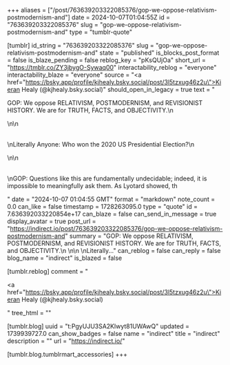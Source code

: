 +++
aliases = ["/post/763639203322085376/gop-we-oppose-relativism-postmodernism-and"]
date = 2024-10-07T01:04:55Z
id = "763639203322085376"
slug = "gop-we-oppose-relativism-postmodernism-and"
type = "tumblr-quote"

[tumblr]
id_string = "763639203322085376"
slug = "gop-we-oppose-relativism-postmodernism-and"
state = "published"
is_blocks_post_format = false
is_blaze_pending = false
reblog_key = "pKsQUjOa"
short_url = "https://tmblr.co/ZY3jbygO-Sywaq00"
interactability_reblog = "everyone"
interactability_blaze = "everyone"
source = "<a href=\"https://bsky.app/profile/kjhealy.bsky.social/post/3l5tzxug46z2u\">Kieran Healy (@kjhealy.bsky.social)</a>"
should_open_in_legacy = true
text = "<p>GOP: We oppose RELATIVISM, POSTMODERNISM, and REVISIONIST HISTORY. We are for TRUTH, FACTS, and OBJECTIVITY.\n<br/></p>\n\n<p><br/>\nLiterally Anyone: Who won the 2020 US Presidential Election?\n<br/></p>\n\n<p><br/>\nGOP: Questions like this are fundamentally undecidable; indeed, it is impossible to meaningfully ask them. As Lyotard showed, th</p>"
date = "2024-10-07 01:04:55 GMT"
format = "markdown"
note_count = 0.0
can_like = false
timestamp = 1728263095.0
type = "quote"
id = 7.636392033220854e+17
can_blaze = false
can_send_in_message = true
display_avatar = true
post_url = "https://indirect.io/post/763639203322085376/gop-we-oppose-relativism-postmodernism-and"
summary = "GOP: We oppose RELATIVISM, POSTMODERNISM, and REVISIONIST HISTORY. We are for TRUTH, FACTS, and OBJECTIVITY.\n \n\n \nLiterally..."
can_reblog = false
can_reply = false
blog_name = "indirect"
is_blazed = false

[tumblr.reblog]
comment = "<p><a href=\"https://bsky.app/profile/kjhealy.bsky.social/post/3l5tzxug46z2u\">Kieran Healy (@kjhealy.bsky.social)</a></p>"
tree_html = ""

[tumblr.blog]
uuid = "t:PgyUJU3SA2Klwyt81UWAwQ"
updated = 1739939727.0
can_show_badges = false
name = "indirect"
title = "indirect"
description = ""
url = "https://indirect.io/"

[tumblr.blog.tumblrmart_accessories]
+++

